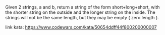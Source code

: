 Given 2 strings, a and b, return a string of the form short+long+short, with the shorter string on the outside and the longer string on the inside. The strings will not be the same length, but they may be empty ( zero length ).

link kata: https://www.codewars.com/kata/50654ddff44f800200000007
